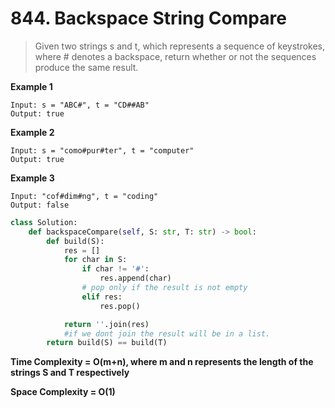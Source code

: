 # 844. Backspace String Compare

> Given two strings s and t, which represents a sequence of keystrokes, where # denotes a backspace, return whether or not the sequences produce the same result.

**Example 1**

    Input: s = "ABC#", t = "CD##AB"
    Output: true

**Example 2**

    Input: s = "como#pur#ter", t = "computer"
    Output: true

**Example 3**

    Input: "cof#dim#ng", t = "coding"
    Output: false

```python
class Solution:
    def backspaceCompare(self, S: str, T: str) -> bool:
        def build(S):
            res = []
            for char in S:
                if char != '#':
                    res.append(char)
                # pop only if the result is not empty
                elif res:
                    res.pop()

            return ''.join(res)
            #if we dont join the result will be in a list.
        return build(S) == build(T)

```
**Time Complexity = O(m+n), where m and n represents the length of the strings S and T respectively**

**Space Complexity = O(1)**

